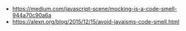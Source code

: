 * https://medium.com/javascript-scene/mocking-is-a-code-smell-944a70c90a6a
* https://alexn.org/blog/2015/12/15/avoid-javaisms-code-smell.html
